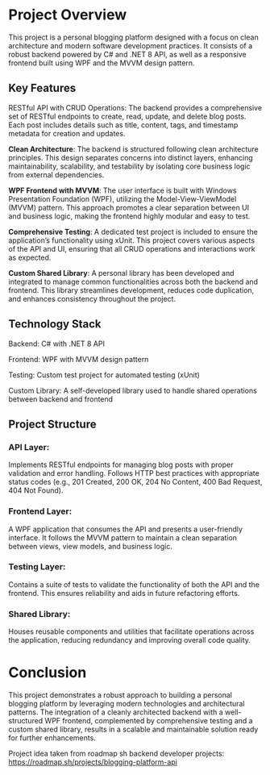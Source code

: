 # Project Overview
This project is a personal blogging platform designed with a focus on clean architecture and modern software development practices. 
It consists of a robust backend powered by C# and .NET 8 API, as well as a responsive frontend built using WPF and the MVVM design pattern.

## Key Features
RESTful API with CRUD Operations:
The backend provides a comprehensive set of RESTful endpoints to create, read, update, and delete blog posts. 
Each post includes details such as title, content, tags, and timestamp metadata for creation and updates.

**Clean Architecture**:
The backend is structured following clean architecture principles. 
This design separates concerns into distinct layers, enhancing maintainability, scalability, and testability by isolating core business logic from external dependencies.

**WPF Frontend with MVVM**:
The user interface is built with Windows Presentation Foundation (WPF), utilizing the Model-View-ViewModel (MVVM) pattern. 
This approach promotes a clear separation between UI and business logic, making the frontend highly modular and easy to test.

**Comprehensive Testing**:
A dedicated test project is included to ensure the application’s functionality using xUnit. 
This project covers various aspects of the API and UI, ensuring that all CRUD operations and interactions work as expected.

**Custom Shared Library**:
A personal library has been developed and integrated to manage common functionalities across both the backend and frontend. 
This library streamlines development, reduces code duplication, and enhances consistency throughout the project.

## Technology Stack
Backend: C# with .NET 8 API

Frontend: WPF with MVVM design pattern

Testing: Custom test project for automated testing (xUnit)

Custom Library: A self-developed library used to handle shared operations between backend and frontend

## Project Structure
### API Layer:
Implements RESTful endpoints for managing blog posts with proper validation and error handling. 
Follows HTTP best practices with appropriate status codes (e.g., 201 Created, 200 OK, 204 No Content, 400 Bad Request, 404 Not Found).

### Frontend Layer:
A WPF application that consumes the API and presents a user-friendly interface. 
It follows the MVVM pattern to maintain a clean separation between views, view models, and business logic.

### Testing Layer:
Contains a suite of tests to validate the functionality of both the API and the frontend.
This ensures reliability and aids in future refactoring efforts.

### Shared Library:
Houses reusable components and utilities that facilitate operations across the application, reducing redundancy and improving overall code quality.

# Conclusion
This project demonstrates a robust approach to building a personal blogging platform by leveraging modern technologies and architectural patterns. 
The integration of a cleanly architected backend with a well-structured WPF frontend, complemented by comprehensive testing and a custom shared library, 
results in a scalable and maintainable solution ready for further enhancements.


Project idea taken from roadmap sh backend developer projects: https://roadmap.sh/projects/blogging-platform-api